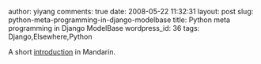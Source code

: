 author: yiyang
comments: true
date: 2008-05-22 11:32:31
layout: post
slug: python-meta-programming-in-django-modelbase
title: Python meta programming in Django ModelBase
wordpress_id: 36
tags: Django,Elsewhere,Python

A short [introduction](http://www.blogjava.net/sshwsfc/archive/2008/02/02/179019.html) in Mandarin.
